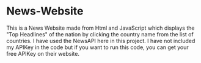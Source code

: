 # News-Website
This is a News Website made from Html and JavaScript which displays the "Top Headlines" of the nation by clicking the country name from the list of countries. I have used the NewsAPI here in this project. 
I have not included my APIKey in the code but if you want to run this code, you can get your free APIKey on their website.
